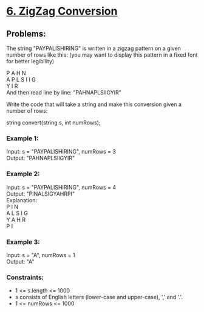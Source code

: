 # [6. ZigZag Conversion](https://leetcode.com/problems/zigzag-conversion/)

## Problems:
The string "PAYPALISHIRING" is written in a zigzag pattern on a given number of rows like this: (you may want to display this pattern in a fixed font for better legibility) <br>

P   A   H   N <br>
A P L S I I G <br>
Y   I   R <br>
And then read line by line: "PAHNAPLSIIGYIR" <br>

Write the code that will take a string and make this conversion given a number of rows: <br>

string convert(string s, int numRows); <br>

### Example 1:
Input: s = "PAYPALISHIRING", numRows = 3 <br>
Output: "PAHNAPLSIIGYIR" <br>

### Example 2:
Input: s = "PAYPALISHIRING", numRows = 4 <br>
Output: "PINALSIGYAHRPI" <br>
Explanation: <br>
P     I    N <br>
A   L S  I G <br>
Y A   H R <br>
P     I <br>

### Example 3:
Input: s = "A", numRows = 1 <br>
Output: "A" <br>

### Constraints:
* 1 <= s.length <= 1000
* s consists of English letters (lower-case and upper-case), ',' and '.'.
* 1 <= numRows <= 1000


